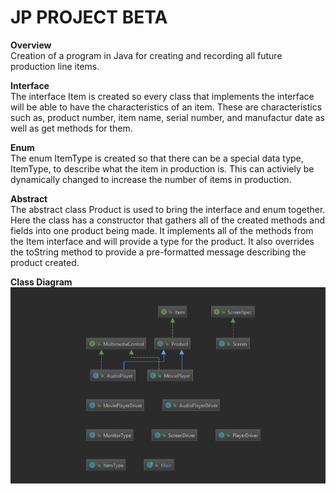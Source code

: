 # JP PROJECT BETA
<b>Overview</b><br/>
  Creation of a program in Java for creating and recording all future production line items.

<b>Interface</b><br/>
  The interface Item is created so every class that implements the interface will be able to have the characteristics
  of an item. These are characteristics such as, product number, item name, serial number, and manufactur date as
  well as get methods for them.
  
<b>Enum</b><br/>
  The enum ItemType is created so that there can be a special data type, ItemType, to describe what the item in production
  is. This can activiely be dynamically changed to increase the number of items in production.
  
<b>Abstract</b><br/>
  The abstract class Product is used to bring the interface and enum together. Here the class has a constructor that
  gathers all of the created methods and fields into one product being made. It implements all of the methods from the
  Item interface and will provide a type for the product. It also overrides the toString method to provide a pre-formatted
  message describing the product created.

<b>Class Diagram</b><br/>
<img src = "ClassDiagram.PNG" />
